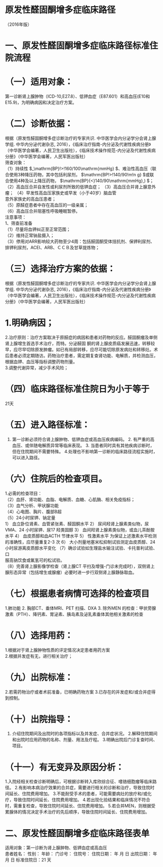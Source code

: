# 原发性醛固酮增多症临床路径  
（2016年版）  
# 一、原发性醛固酮增多症临床路径标准住院流程  
# （一）适用对象：  
第一诊断肾上腺肿物（ICD-10,E27.8）、低钾血症（E87.601）和高血压(E10和E15.9)，为明确病因和决定治疗方案。  
# （二）诊断依据：  
根据（原发性醛固酮增多症诊断治疗的专家共识. 中华医学会内分泌学分会肾上腺学组. 中华内分泌代谢杂志, 2016），《临床治疗指南-内分泌及代谢性疾病分册》（中华医学会编著，人民卫生出版社），《临床技术操作规范-内分泌及代谢性疾病分册》（中华医学会编著，人民军医出版社）  
筛查对象：  
（1）持续性 $_\mathrm{BP}\!>\!160/100\mathrm{mmHg} $、难治性高血压（联合使用3种降压药物，其中包括利尿剂， $\mathrm{BP\!>\!140/90\!m\!n g} $或联合使用4种及以上降压药物， $\mathrm{BP}{<}140/90\mathrm{mmHg}\,) $；  
（2）高血压合并自发性或利尿剂所致的低钾血症； （3）高血压合并肾上腺意外瘤； （4）早发性高血压家族史或早发（小于40岁）脑血管  
意外家族史的高血压患者；  
（5）原醛症患者中存在高血压的一级亲属；  
（6）高血压合并阻塞性呼吸睡眠暂停。  
注意事项：  
1、筛查前准备  
（1）尽量将血钾纠正至正常范围；  
（2）维持正常钠盐摄入；  
（3）停用对ARR影响较大药物至少4周：包括醛固酮受体拮抗剂、保钾利尿剂、排钾利尿剂，ACEI、ARB、ＣＣＢ及甘草提炼物；  
# （三）选择治疗方案的依据：  
根据（原发性醛固酮增多症诊断治疗的专家共识. 中华医学会内分泌学分会肾上腺学组. 中华内分泌代谢杂志, 2016），《临床治疗指南-内分泌及代谢性疾病分册》（中华医学会编著，人民卫生出版社），《临床技术操作规范-内分泌及代谢性疾病分册》（中华医学会编著，人民军医出版社）  
# 1.明确病因；  
2.治疗原则：治疗方案取决于原醛症的病因和患者对药物的反应。醛固酮瘤及单侧肾上腺增生首选手术治疗，而特。分泌醛固 酮的肾上腺皮质癌发展迅速，转移较早，应尽早切除原发肿瘤。如已有局部转移，应尽可能切除原发病灶和转移灶。术  
后患者必须定期随访。药物治疗患者，需定期复查肾功能、电解质，并检测血压，根据血钾、血压等指标调整药物剂量。  
3.调整代谢异常，减少手术风险；  
# （四）临床路径标准住院日为小于等于  
21天  
# （五）进入路径标准：  
1. 第一诊断必须符合肾上腺肿物、低钾血症或高血压疾病编码。 2. 有严重的高血压、或伴随电解质异常等临床表现。  3. 当患者同时具有其他疾病诊断时，但在住院期间不需要特殊。 4.处理也不影响第一诊断的临床路径流程实施时，可以进入路径。  
# （六）住院后的检查项目。  
1.必需的检查项目：  
（2）血肝、肾功能、血脂、电解质、血糖、心肌酶、相关免疫指标；  
（3）血气分析、甲状腺功能  
（4）心电图、胸片、腹部B超  
（5）24小时尿钾、钠定量  
1）   血立卧位肾素、血管紧张素、醛固酮水平  2） 尿间羟肾上腺素类似物，尿VMA、24 小时尿钾、尿17 羟类固醇  3） 血间羟肾上腺素类似物，或血儿茶酚胺水平 4） 血皮质醇和血ACTH 节律水平 5） 性激素水平 为保证上述激素水平检测的准确性，应尽量重复2-3 次 6） 大小剂量地塞米松抑制试验测定血皮质醇、24 小时尿游离皮质醇水平变化   （7）确诊试验如生理盐水输注试验、卡托普利试验、口  
服高钠饮食或氟氢可的松试验。  
（8）完善肾上腺影像学检查（肾上腺CT 平扫及增强-门诊未完成时），双侧肾上腺形态异常（包括增生或腺瘤）必要时进一步行双侧肾上腺静脉取血。  
# （七）根据患者病情可选择的检查项目  
1.肺功能 2. 胸部CT、垂体MRI、PET 扫描、DXA 3. 除外MEN 的检查：甲状旁腺激素（PTH）、降钙素、胃泌素、胰岛素及泌乳素垂体其他相关激素的检查  
# （八）选择用药：  
1.根据对于肾上腺肿物性质的评定情况决定患者用药方案  
2.根据并发症有无，进行相关治疗；  
# （九）出院标准：  
2.若需药物治疗或者术前准备，已明确药物方案 
3.已存在的并发症和/或合并症得到控制。  
# （十）出院指导：  
1. 介绍住院期间及出院时的各项指标以及并发症、合并症状况。 2.解释住院期间和出院时应用药物的名称、剂量、用法及疗程。 
3.明确出院后门诊复查时间、项目。  
# （十一）有无变异及原因分析：  
1.入院经相关检查诊断明确后，可根据诊断转入库欣综合征、嗜铬细胞瘤等临床路径。 2.有影响本病治疗效果的合并症，需要进行相关的诊断和治疗，导致住院时间延长、住院费用增加。 3.不能耐受手术的患者，可能需要病灶的放疗和/或化疗，导致住院时间延长、住院费用增加。 4.若出现化验结果和临床情况不符合时，需重复检查，导致住院时间延长、住院费用增加。 5.若合并MEN，则根据受累腺体的情况决定手术治疗的先后顺序，导致住院时间延长、住院费用增加。  
# 二、原发性醛固酮增多症临床路径表单  
适用对象：第一诊断为肾上腺肿物、低钾血症或高血压  
患者姓名：          性别：     年龄：     门诊号：        住院号：           住院日期：   年   月   日   出院日期：    年    月    日   标准住院日：21 天  

